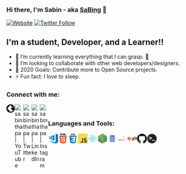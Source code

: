 ### Hi there, I'm Sabin - aka [SaBing][website] 👋

[![Website](https://img.shields.io/website?label=sabinthapa.contentder.com&style=for-the-badge&url=https%3A%2Fsabinthapa.contentder.com)](https://sabinthapa.contentder.com)
[![Twitter Follow](https://img.shields.io/twitter/follow/ThapaSabinem?color=1DA1F2&logo=twitter&style=for-the-badge)](https://twitter.com/intent/follow?original_referer=https%3A%2F%2Fgithub.com%2Fsabint017&screen_name=ThapaSabinem)

## I'm a student, Developer, and a Learner!!

- 🌱 I’m currently learning everything that I can grasp. 🤣
- 👯 I’m looking to collaborate with other web developers/designers.
- 🥅 2020 Goals: Contribute more to Open Source projects.
- ⚡ Fun fact: I love to sleep.

### Connect with me:

[<img align="left" alt="sabinthapa.contentder.com" width="22px" src="https://raw.githubusercontent.com/iconic/open-iconic/master/svg/globe.svg" />][website]
[<img align="left" alt="sabinthapa | YouTube" width="22px" src="https://cdn.jsdelivr.net/npm/simple-icons@v3/icons/youtube.svg" />][youtube]
[<img align="left" alt="sabinthapa | Twitter" width="22px" src="https://cdn.jsdelivr.net/npm/simple-icons@v3/icons/twitter.svg" />][twitter]
[<img align="left" alt="sabinthapa | LinkedIn" width="22px" src="https://cdn.jsdelivr.net/npm/simple-icons@v3/icons/linkedin.svg" />][linkedin]
[<img align="left" alt="sabinthapa | Instagram" width="22px" src="https://cdn.jsdelivr.net/npm/simple-icons@v3/icons/instagram.svg" />][instagram]

<br />

### Languages and Tools:

<img align="left" alt="Visual Studio Code" width="26px" src="https://raw.githubusercontent.com/github/explore/80688e429a7d4ef2fca1e82350fe8e3517d3494d/topics/visual-studio-code/visual-studio-code.png" />
<img align="left" alt="HTML5" width="26px" src="https://raw.githubusercontent.com/github/explore/80688e429a7d4ef2fca1e82350fe8e3517d3494d/topics/html/html.png" />
<img align="left" alt="CSS3" width="26px" src="https://raw.githubusercontent.com/github/explore/80688e429a7d4ef2fca1e82350fe8e3517d3494d/topics/css/css.png" />
<img align="left" alt="JavaScript" width="26px" src="https://raw.githubusercontent.com/github/explore/80688e429a7d4ef2fca1e82350fe8e3517d3494d/topics/javascript/javascript.png" />
<img align="left" alt="React" width="26px" src="https://raw.githubusercontent.com/github/explore/80688e429a7d4ef2fca1e82350fe8e3517d3494d/topics/react/react.png" />
<img align="left" alt="Node.js" width="26px" src="https://raw.githubusercontent.com/github/explore/80688e429a7d4ef2fca1e82350fe8e3517d3494d/topics/nodejs/nodejs.png" />
<img align="left" alt="SQL" width="26px" src="https://raw.githubusercontent.com/github/explore/80688e429a7d4ef2fca1e82350fe8e3517d3494d/topics/sql/sql.png" />
<img align="left" alt="MySQL" width="26px" src="https://raw.githubusercontent.com/github/explore/80688e429a7d4ef2fca1e82350fe8e3517d3494d/topics/mysql/mysql.png" />
<img align="left" alt="Git" width="26px" src="https://raw.githubusercontent.com/github/explore/80688e429a7d4ef2fca1e82350fe8e3517d3494d/topics/git/git.png" />
<img align="left" alt="GitHub" width="26px" src="https://raw.githubusercontent.com/github/explore/78df643247d429f6cc873026c0622819ad797942/topics/github/github.png" />
<img align="left" alt="Terminal" width="26px" src="https://raw.githubusercontent.com/github/explore/80688e429a7d4ef2fca1e82350fe8e3517d3494d/topics/terminal/terminal.png" />

<br />
<br />

[website]: https://sabinthapa.contentder.com
[twitter]: https://twitter.com/ThapaSabinem
[youtube]: https://www.youtube.com/channel/UCFHwWZJvwtYvte2SbYv7ciw?view_as=subscriber
[instagram]: https://instagram.com/sab_em.in.em
[linkedin]: https://www.linkedin.com/in/sabin-thapa-7960b6180/
[webdevplaylist]: https://www.youtube.com/playlist?list=PLkwxH9e_vrAJ0WbEsFA9W3I1W-g_BTsbt
[jsplaylist]: https://www.youtube.com/playlist?list=PLkwxH9e_vrALRJKu7wfXby3MKeflhTu6B
[cssplaylist]: https://www.youtube.com/playlist?list=PLkwxH9e_vrALSdvZuEh6gqQdmDoDIoqz4
[reactplaylist]: https://www.youtube.com/playlist?list=PLkwxH9e_vrAK4TdffpxKY3QGyHCpxFcQ0
